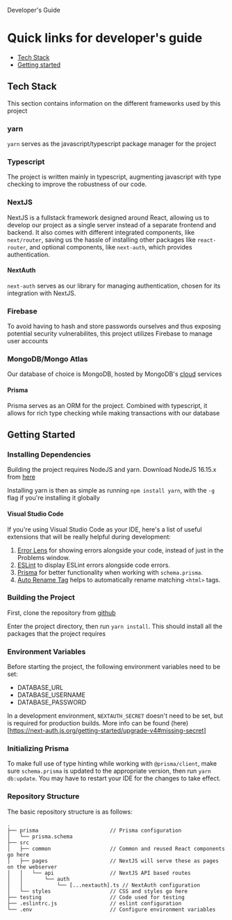 Developer's Guide 

Quick links for developer's guide
=================================

*   [Tech Stack](#tech-stack)
*   [Getting started](#quickstart)

Tech Stack
----------

This section contains information on the different frameworks used by this project

### yarn

`yarn` serves as the javascript/typescript package manager for the project

### Typescript

The project is written mainly in typescript, augmenting javascript with type checking to improve the robustness of our code.

### NextJS

NextJS is a fullstack framework designed around React, allowing us to develop our project as a single server instead of a separate frontend and backend. It also comes with different integrated components, like `next/router`, saving us the hassle of installing other packages like `react-router`, and optional components, like `next-auth`, which provides authentication.

#### NextAuth

`next-auth` serves as our library for managing authentication, chosen for its integration with NextJS.

### Firebase

To avoid having to hash and store passwords ourselves and thus exposing potential security vulnerabilites, this project utilizes Firebase to manage user accounts

### MongoDB/Mongo Atlas

Our database of choice is MongoDB, hosted by MongoDB's [cloud](https://mongodb.com) services

#### Prisma

Prisma serves as an ORM for the project. Combined with typescript, it allows for rich type checking while making transactions with our database

Getting Started
---------------

### Installing Dependencies

Building the project requires NodeJS and yarn. Download NodeJS 16.15.x from [here](https://nodejs.org/download/release/latest-v16.x/)

Installing yarn is then as simple as running `npm install yarn`, with the `-g` flag if you're installing it globally

#### Visual Studio Code

If you're using Visual Studio Code as your IDE, here's a list of useful extensions that will be really helpful during development:
1. [Error Lens](https://marketplace.visualstudio.com/items?itemName=usernamehw.errorlens) for showing errors alongside your code, instead of just in the Problems window.
1. [ESLint](https://marketplace.visualstudio.com/items?itemName=dbaeumer.vscode-eslint) to display ESLint errors alongside code errors.
1. [Prisma](https://marketplace.visualstudio.com/items?itemName=Prisma.prisma) for better functionality when working with `schema.prisma`.
1. [Auto Rename Tag](https://marketplace.visualstudio.com/items?itemName=formulahendry.auto-rename-tag) helps to automatically rename matching `<html>` tags.

### Building the Project

First, clone the repository from [github](https://github.com/lunchhitch/lunchhitch)

Enter the project directory, then run `yarn install`. This should install all the packages that the project requires

### Environment Variables

Before starting the project, the following environment variables need to be set:

*   DATABASE\_URL
*   DATABASE\_USERNAME
*   DATABASE\_PASSWORD

In a development environment, `NEXTAUTH_SECRET` doesn't need to be set, but is required for production builds. More info can be found (here)[https://next-auth.js.org/getting-started/upgrade-v4#missing-secret]

### Initializing Prisma

To make full use of type hinting while working with `@prisma/client`, make sure `schema.prisma` is updated to the appropriate version, then run `yarn db:update`. You may have to restart your IDE for the changes to take effect.

### Repository Structure

The basic repository structure is as follows:
```
.
├── prisma                       // Prisma configuration
│   └── prisma.schema
├── src
│   ├── common                   // Common and reused React components go here
│   ├── pages                    // NextJS will serve these as pages on the webserver
│   │   └── api                  // NextJS API based routes
│   │       └── auth
│   │           └── [...nextauth].ts // NextAuth configuration
│   └── styles                   // CSS and styles go here
├── testing                      // Code used for testing
├── .eslintrc.js                 // eslint configuration
└── .env                         // Configure environment variables

```
